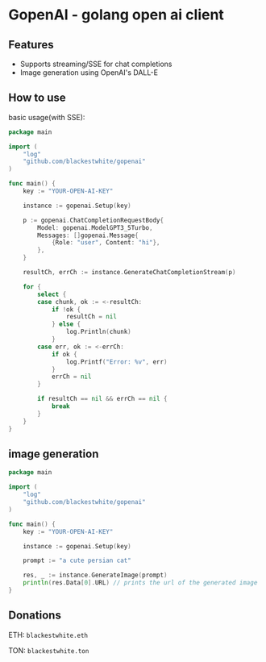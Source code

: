 # GopenAI - golang open ai client

## Features
- Supports streaming/SSE for chat completions
- Image generation using OpenAI's DALL-E

## How to use

basic usage(with SSE):

```go
package main

import (
    "log"
    "github.com/blackestwhite/gopenai"
)

func main() {
    key := "YOUR-OPEN-AI-KEY"

    instance := gopenai.Setup(key)

    p := gopenai.ChatCompletionRequestBody{
        Model: gopenai.ModelGPT3_5Turbo,
        Messages: []gopenai.Message{
            {Role: "user", Content: "hi"},
        },
    }

    resultCh, errCh := instance.GenerateChatCompletionStream(p)

    for {
        select {
        case chunk, ok := <-resultCh:
            if !ok {
                resultCh = nil
            } else {
                log.Println(chunk)
            }
        case err, ok := <-errCh:
            if ok {
                log.Printf("Error: %v", err)
            }
            errCh = nil
        }

        if resultCh == nil && errCh == nil {
            break
        }
    }
}
```

## image generation
```go
package main

import (
    "log"
    "github.com/blackestwhite/gopenai"
)

func main() {
    key := "YOUR-OPEN-AI-KEY"

    instance := gopenai.Setup(key)

    prompt := "a cute persian cat"

    res, _ := instance.GenerateImage(prompt)
    println(res.Data[0].URL) // prints the url of the generated image
}
```

## Donations

ETH: `blackestwhite.eth`

TON: `blackestwhite.ton`